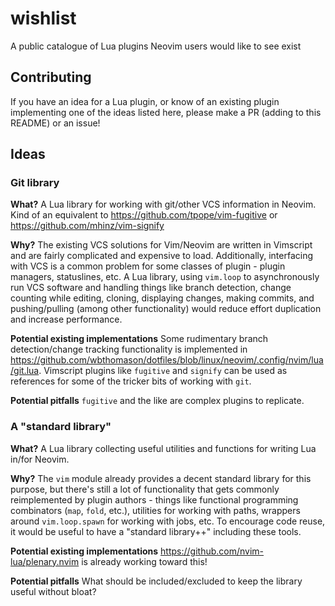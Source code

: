 # wishlist
A public catalogue of Lua plugins Neovim users would like to see exist

## Contributing
If you have an idea for a Lua plugin, or know of an existing plugin implementing one of the ideas listed here, please make a PR (adding to this README) or an issue!

## Ideas
### Git library
**What?** 
A Lua library for working with git/other VCS information in Neovim. Kind of an equivalent to https://github.com/tpope/vim-fugitive or https://github.com/mhinz/vim-signify

**Why?** 
The existing VCS solutions for Vim/Neovim are written in Vimscript and are fairly complicated and expensive to load. Additionally, interfacing with VCS is a common problem for some classes of plugin - plugin managers, statuslines, etc. A Lua library, using `vim.loop` to asynchronously run VCS software and handling things like branch detection, change counting while editing, cloning, displaying changes, making commits, and pushing/pulling (among other functionality) would reduce effort duplication and increase performance.

**Potential existing implementations**
Some rudimentary branch detection/change tracking functionality is implemented in https://github.com/wbthomason/dotfiles/blob/linux/neovim/.config/nvim/lua/git.lua. Vimscript plugins like `fugitive` and `signify` can be used as references for some of the tricker bits of working with `git`.

**Potential pitfalls**
`fugitive` and the like are complex plugins to replicate.

### A "standard library"
**What?**
A Lua library collecting useful utilities and functions for writing Lua in/for Neovim.

**Why?**
The `vim` module already provides a decent standard library for this purpose, but there's still a lot of functionality that gets commonly reimplemented by plugin authors - things like functional programming combinators (`map`, `fold`, etc.), utilities for working with paths, wrappers around `vim.loop.spawn` for working with jobs, etc. To encourage code reuse, it would be useful to have a "standard library++" including these tools.

**Potential existing implementations**
https://github.com/nvim-lua/plenary.nvim is already working toward this!

**Potential pitfalls**
What should be included/excluded to keep the library useful without bloat?
